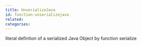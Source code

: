 ```yaml
---
title: UnserializeJava
id: function-unserializejava
related:
categories:
---
```


literal defintion of a serialized Java Object by function serialize